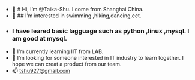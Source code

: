 - 👋 # Hi, I’m @Taika-Shu. I come from Shanghai China.
- 👀 ## I’m interested in swimming ,hiking,dancing,ect.
-  ### I have leared basic lagguage such as python ,linux ,mysql. I am good at mysql.
- 🌱 I’m currently learning IIT from LAB.
- 💞️ I’m looking for someone interested in IT industry to learn together. I hope we can creat a product from our team.
- 📫 tshu927@gmail.com

<!---
Taika-Shu/Taika-Shu is a ✨ special ✨ repository because its `README.md` (this file) appears on your GitHub profile.
You can click the Preview link to take a look at your changes.
--->
